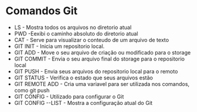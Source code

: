 # Comandos Git
 - LS - Mostra todos os arquivos no diretorio atual
 - PWD -Eexibi o caminho absoluto do diretorio atual
 - CAT - Serve para visualizar o conteudo de um arquivo de texto
 - GIT INIT - Inicia um repositorio local.
 - GIT ADD - Move o seu arquivo de criação ou modificado para o storage
 - GIT COMMIT - Envia o seu arquivo final do storage para o repositorio local 
 - GIT PUSH - Envia seus arquivos do repositorio local para o remoto
 - GIT STATUS - Verifica o estado que seus arquivos estão
 - GIT REMOTE ADD - Cria uma variavel para ser utilizada nos comandos, como git push
 - GIT CONFIG - Utilizado para configurar o Git 
 - GIT CONFIG --LIST - Mostra a configuração atual do Git
 